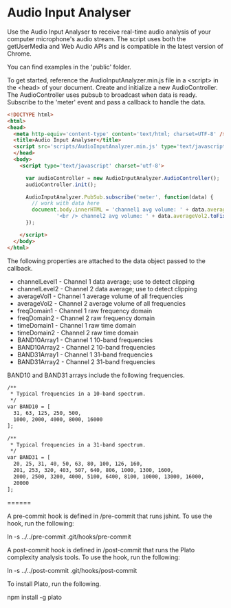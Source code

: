 Audio Input Analyser
======

Use the Audio Input Analyser to receive real-time audio analysis of your computer microphone's audio stream. The script uses both the getUserMedia and Web Audio APIs and is compatible in the latest version of Chrome.

You can find examples in the 'public' folder.

To get started, reference the AudioInputAnalyzer.min.js file in a &lt;script&gt; in the &lt;head&gt; of your document. Create and initialize a new AudioController. The AudioController uses pubsub to broadcast when data is ready. Subscribe to the 'meter' event and pass a callback to handle the data. 


```html
<!DOCTYPE html>
<html>
<head>
  <meta http-equiv='content-type' content='text/html; charset=UTF-8' />
  <title>Audio Input Analyser</title>
  <script src='scripts/AudioInputAnalyzer.min.js' type='text/javascript' charset='utf-8'></script>
  </head>
  <body>
    <script type='text/javascript' charset='utf-8'>

      var audioController = new AudioInputAnalyzer.AudioController();
      audioController.init();

      AudioInputAnalyzer.PubSub.subscribe('meter', function(data) {
        // work with data here
        document.body.innerHTML = 'channel1 avg volume: ' + data.averageVol1.toFixed() +
        		'<br /> channel2 avg volume: ' + data.averageVol2.toFixed();
      });

    </script>
  </body>
</html>

```

The following properties are attached to the data object passed to the callback.

* channelLevel1 - Channel 1 data average; use to detect clipping
* channelLevel2 - Channel 2 data average; use to detect clipping
* averageVol1 - Channel 1 average volume of all frequencies
* averageVol2 - Channel 2 average volume of all frequencies
* freqDomain1 - Channel 1 raw frequency domain
* freqDomain2 - Channel 2 raw frequency domain
* timeDomain1 - Channel 1 raw time domain
* timeDomain2 - Channel 2 raw time domain
* BAND10Array1 - Channel 1 10-band frequencies
* BAND10Array2 - Channel 2 10-band frequencies
* BAND31Array1 - Channel 1 31-band frequencies
* BAND31Array2 - Channel 2 31-band frequencies

BAND10 and BAND31 arrays include the following frequencies.

```html
/**
 * Typical frequencies in a 10-band spectrum.
 */
var BAND10 = [
  31, 63, 125, 250, 500,
  1000, 2000, 4000, 8000, 16000
];

/**
 * Typical frequencies in a 31-band spectrum.
 */
var BAND31 = [
  20, 25, 31, 40, 50, 63, 80, 100, 126, 160,
  201, 253, 320, 403, 507, 640, 806, 1000, 1300, 1600,
  2000, 2500, 3200, 4000, 5100, 6400, 8100, 10000, 13000, 16000,
  20000
];
```

======

A pre-commit hook is defined in /pre-commit that runs jshint. To use the hook, run the following:

ln -s ../../pre-commit .git/hooks/pre-commit

A post-commit hook is defined in /post-commit that runs the Plato complexity analysis tools. To use the hook, run the following:

ln -s ../../post-commit .git/hooks/post-commit

To install Plato, run the following.

npm install -g plato